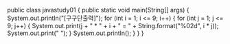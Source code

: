 public class javastudy01 {
    public static void main(String[] args) {
        System.out.println("[구구단출력]");
        for (int i = 1; i <= 9; i++) {
            for (int j = 1; j <= 9; j++) {
                System.out.print(j + " * " + i + " = " + String.format("%02d", i * j));
                System.out.print("   ");
            }
            System.out.println();
        }
    }
}
